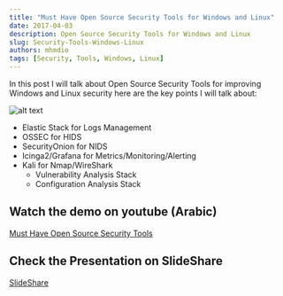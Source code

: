 ```yaml
---
title: "Must Have Open Source Security Tools for Windows and Linux"
date: 2017-04-03
description: Open Source Security Tools for Windows and Linux
slug: Security-Tools-Windows-Linux
authors: mhmdio
tags: [Security, Tools, Windows, Linux]
---
```


In this post I will talk about Open Source Security Tools for improving Windows and Linux security
here are the key points I will talk about:
<!--truncate-->

![alt text](https://github.com/mhmdio/mhmdio.github.io/raw/master/images/datacenter-tech-01.jpg)

- Elastic Stack for Logs Management
- OSSEC for HIDS
- SecurityOnion for NIDS
- Icinga2/Grafana for Metrics/Monitoring/Alerting
- Kali for Nmap/WireShark
  - Vulnerability Analysis Stack
  - Configuration Analysis Stack

## Watch the demo on youtube (Arabic)

[Must Have Open Source Security Tools](https://www.youtube.com/watch?v=cju7bDO_-i0)

## Check the Presentation on SlideShare

[SlideShare](https://www.slideshare.net/MohammedAlmusaddar/how-to-use-open-source-tools-to-improve-network-security)
